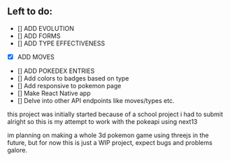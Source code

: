 ## Left to do:

- [] ADD EVOLUTION
- [] ADD FORMS
- [] ADD TYPE EFFECTIVENESS
- [x] ADD MOVES
- [] ADD POKEDEX ENTRIES
- [] Add colors to badges based on type
- [] Add responsive to pokemon page
- [] Make React Native app
- [] Delve into other API endpoints like moves/types etc.

this project was initially started because of a school project i had to submit
alright so this is my attempt to work with the pokeapi using next13

im planning on making a whole 3d pokemon game using threejs in the future, but for now this is just a WIP project, expect bugs and problems galore.

